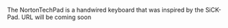 The NortonTechPad is a handwired keyboard that was inspired by the SiCK-Pad. URL will be coming soon
